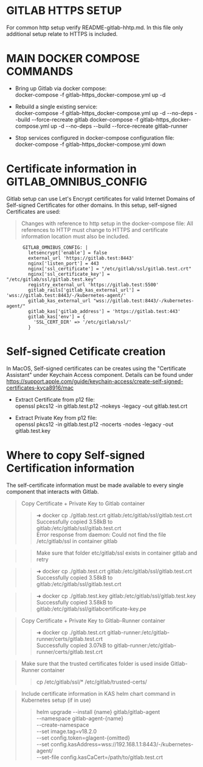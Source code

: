 # GITLAB HTTPS SETUP 
For common http setup verify README-gitlab-hhtp.md. In this file only additional setup relate to HTTPS is included.

# MAIN DOCKER COMPOSE COMMANDS  
* Bring up Gitlab via docker compose:  
docker-compose -f gitlab-https_docker-compose.yml up -d

* Rebuild a single existing service:  
docker-compose -f gitlab-https_docker-compose.yml up -d --no-deps --build --force-recreate gitlab
docker-compose -f gitlab-https_docker-compose.yml up -d --no-deps --build --force-recreate gitlab-runner

* Stop services configured in docker-compose configuration file:  
docker-compose -f gitlab-https_docker-compose.yml down
  

# Certificate information in GITLAB_OMNIBUS_CONFIG
Gitlab setup can use Let's Encrypt certificates for valid Internet Domains of Self-signed Certificates for other domains.
In this setup, self-signed Certificates are used:

> Changes with reference to http setup in the docker-compose file:
> All references to HTTP must change to HTTPS and certificate information location must also be included.
```
      GITLAB_OMNIBUS_CONFIG: |
        letsencrypt['enable'] = false
        external_url 'https://gitlab.test:8443'
        nginx['listen_port'] = 443
        nginx['ssl_certificate'] = "/etc/gitlab/ssl/gitlab.test.crt"
        nginx['ssl_certificate_key'] = "/etc/gitlab/ssl/gitlab.test.key"
        registry_external_url 'https://gitlab.test:5500'
        gitlab_rails['gitlab_kas_external_url'] = 'wss://gitlab.test:8443/-/kubernetes-agent/'
        gitlab_kas_external_url "wss://gitlab.test:8443/-/kubernetes-agent/"
        gitlab_kas['gitlab_address'] = 'https://gitlab.test:443'
        gitlab_kas['env'] = {
          'SSL_CERT_DIR' => '/etc/gitlab/ssl/'
        }
```

# Self-signed Cetificate creation
In MacOS, Self-signed certificates can be creates using the "Certificate Assistant" under Keychain Access component. 
Details can be found under https://support.apple.com/guide/keychain-access/create-self-signed-certificates-kyca8916/mac

* Extract Certificate from p12 file:  
openssl pkcs12 -in gitlab.test.p12 -nokeys -legacy -out gitlab.test.crt

* Extract Private Key from p12 file:   
openssl pkcs12 -in gitlab.test.p12 -nocerts -nodes -legacy -out gitlab.test.key


# Where to copy Self-signed Certification information
The self-certificate information must be made available to every single component that interacts with Gitlab. 


> Copy Certificate + Private Key to Gitlab container
>>➜  docker cp ./gitlab.test.crt gitlab:/etc/gitlab/ssl/gitlab.test.crt  
>>Successfully copied 3.58kB to gitlab:/etc/gitlab/ssl/gitlab.test.crt  
>>Error response from daemon: Could not find the file /etc/gitlab/ssl in container gitlab  
  
>>Make sure that folder etc/gitlab/ssl exists in container gitlab and retry  

>>➜  docker cp ./gitlab.test.crt gitlab:/etc/gitlab/ssl/gitlab.test.crt  
>>Successfully copied 3.58kB to gitlab:/etc/gitlab/ssl/gitlab.test.crt  

>>➜  docker cp ./gitlab.test.key gitlab:/etc/gitlab/ssl/gitlab.test.key  
>>Successfully copied 3.58kB to gitlab:/etc/gitlab/ssl/gitlabcertificate-key.pe  


> Copy Certificate + Private Key to Gitlab-Runner container
>>➜  docker cp ./gitlab.test.crt gitlab-runner:/etc/gitlab-runner/certs/gitlab.test.crt  
>>Successfully copied 3.07kB to gitlab-runner:/etc/gitlab-runner/certs/gitlab.test.crt  

> Make sure that the trusted certificates folder is used inside Gitlab-Runner container  
>> cp /etc/gitlab/ssl/* /etc/gitlab/trusted-certs/ 

> Include certificate information in KAS helm chart command in Kubernetes setup (if in use)
>>helm upgrade --install {name} gitlab/gitlab-agent \
    --namespace gitlab-agent-{name} \
    --create-namespace \
    --set image.tag=v18.2.0 \
    --set config.token=glagent-{omitted} \
    --set config.kasAddress=wss://192.168.1.1:8443/-/kubernetes-agent/ \
    --set-file config.kasCaCert=/path/to/gitlab.test.crt
